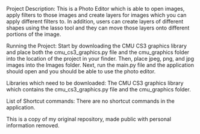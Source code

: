 Project Description: This is a Photo Editor which is able to open images, apply 
filters to those images and create layers for images which you can apply 
different filters to. In addition, users can create layers of different shapes
using the lasso tool and they can move those layers onto different portions of
the image.

Running the Project: Start by downloading the CMU CS3 graphics library and 
place both the cmu_cs3_graphics.py file and the cmu_graphics folder into the 
location of the project in your finder. Then, place jpeg, png, and jpg images
into the Images folder. Next, run the main.py file and the application should
open and you should be able to use the photo editor.

Libraries which need to be downloaded: The CMU CS3 graphics library which
contains the cmu_cs3_graphics.py file and the cmu_graphics folder.

List of Shortcut commands: There are no shortcut commands in the application.

This is a copy of my original repository, made public with personal information
removed.